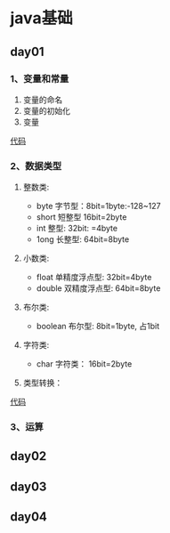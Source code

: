 # java基础
## day01
### 1、变量和常量
1. 变量的命名
2. 变量的初始化
3. 变量

[代码](/day01/Demo01.java)
### 2、数据类型
<!-- 基础数据类型（四类八种） -->
1. 整数类: 
    - byte 字节型：8bit=1byte:-128~127 
    - short 短整型 16bit=2byte
    - int 整型: 32bit: =4byte
    - 1ong 长整型: 64bit=8byte
2. 小数类: 
    - float 单精度浮点型: 32bit=4byte
    - double 双精度浮点型: 64bit=8byte
3. 布尔类:
    - boolean 布尔型: 8bit=1byte, 占1bit
4. 字符类:
    - char 字符类： 16bit=2byte
    
5. 类型转换：

    
    
    



[代码](/day01/Demo02.java)
### 3、运算
## day02
###
## day03
## day04
